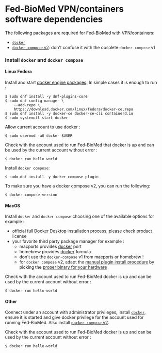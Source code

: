 # Fed-BioMed VPN/containers software dependencies

 The following packages are required for Fed-BioMed with VPN/containers:

 * [`docker`](https://docs.docker.com)
 * [`docker compose` v2](https://docs.docker.com/compose): don't confuse it with the obsolete `docker-compose` v1

### Install `docker` and `docker compose`

#### Linux Fedora

Install and start [docker engine packages](https://docs.docker.com/engine/install/fedora/). In simple cases it is enough to run :

```
$ sudo dnf install -y dnf-plugins-core
$ sudo dnf config-manager \
    --add-repo \
    https://download.docker.com/linux/fedora/docker-ce.repo
$ sudo dnf install -y docker-ce docker-ce-cli containerd.io
$ sudo systemctl start docker
```

Allow current account to use docker :

```
$ sudo usermod -aG docker $USER
```

Check with the account used to run Fed-BioMed that docker is up and can be used by the current account without error :

```
$ docker run hello-world
```

Install `docker compose`:
```
$ sudo dnf install -y docker-compose-plugin
```

To make sure you have a docker compose v2, you can run the following:
```
$ docker compose version
```

#### MacOS

Install `docker` and `docker compose` choosing one of the available options for example :

* official full [Docker Desktop](https://docs.docker.com/desktop/mac/install/) installation process, please check product license
* your favorite third party package manager for example :
    * macports provides [docker](https://ports.macports.org/port/docker/) port
    * homebrew provides [docker](https://formulae.brew.sh/formula/docker) formula
    * don't use the `docker-compose` v1 from macports or homebrew !
    * for `docker compose` v2, adapt the [manual plugin install procedure](https://docs.docker.com/compose/install/linux/#install-the-plugin-manually) by picking the [proper binary for your hardware](https://github.com/docker/compose/releases)

Check with the account used to run Fed-BioMed docker is up and can be used by the current account without error :

```
$ docker run hello-world
```

#### Other

Connect under an account with administrator privileges, install [`docker`](https://docs.docker.com/engine/install), ensure it is started and give docker privilege for the account used for running Fed-BioMed. Also install [`docker compose` v2](https://docs.docker.com/compose/install/).

Check with the account used to run Fed-BioMed docker is up and can be used by the current account without error :

```
$ docker run hello-world
```
